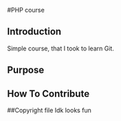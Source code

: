 #PHP course

## Introduction
Simple course, that I took to learn Git.

## Purpose

## How To Contribute

##Copyright file
Idk looks fun
